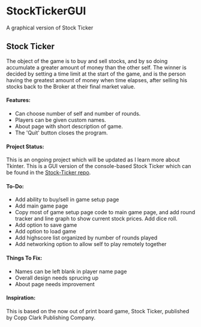 # StockTickerGUI
A graphical version of Stock Ticker

## Stock Ticker

The object of the game is to buy and sell stocks, and by so doing accumulate a greater amount of money than the other self. The winner is decided by setting a time limit at the start of the game, and is the person having the greatest amount of money when time elapses, after selling his stocks back to the Broker at their final market value.

#### Features:

* Can choose number of self and number of rounds.
* Players can be given custom names.
* About page with short description of game.
* The 'Quit' button closes the program.

#### Project Status:

This is an ongoing project which will be updated as I learn more about Tkinter.
This is a GUI version of the console-based Stock Ticker which can be found in the [Stock-Ticker repo](https://github.com/ZacharyKeatings/Stock-Ticker).

#### To-Do:

* Add ability to buy/sell in game setup page
* Add main game page
* Copy most of game setup page code to main game page, and add round tracker and line graph to show current stock prices. Add dice roll.
* Add option to save game
* Add option to load game
* Add highscore list organized by number of rounds played
* Add networking option to allow self to play remotely together

#### Things To Fix:

* Names can be left blank in player name page
* Overall design needs sprucing up
* About page needs improvement

#### Inspiration:

This is based on the now out of print board game, Stock Ticker, published by Copp Clark Publishing Company.
